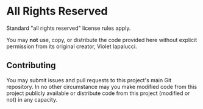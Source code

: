 # All Rights Reserved

Standard "all rights reserved" license rules apply.

You may **not** use, copy, or distribute the code provided here without explicit permission from its original creator, Violet Iapalucci.

## Contributing

You may submit issues and pull requests to this project's main Git repository. In no other circumstance may you make modified code from this project publicly available or distribute code from this project (modified or not) in any capacity.
